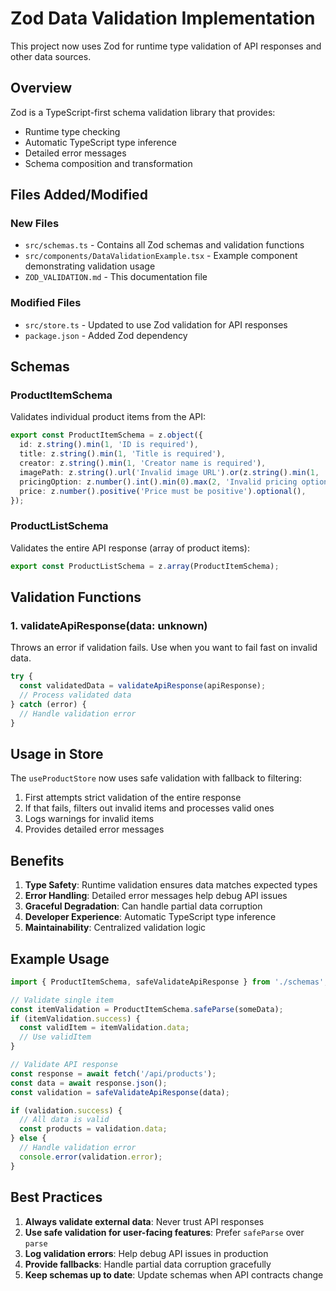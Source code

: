 # Zod Data Validation Implementation

This project now uses Zod for runtime type validation of API responses and other data sources.

## Overview

Zod is a TypeScript-first schema validation library that provides:

- Runtime type checking
- Automatic TypeScript type inference
- Detailed error messages
- Schema composition and transformation

## Files Added/Modified

### New Files

- `src/schemas.ts` - Contains all Zod schemas and validation functions
- `src/components/DataValidationExample.tsx` - Example component demonstrating validation usage
- `ZOD_VALIDATION.md` - This documentation file

### Modified Files

- `src/store.ts` - Updated to use Zod validation for API responses
- `package.json` - Added Zod dependency

## Schemas

### ProductItemSchema

Validates individual product items from the API:

```typescript
export const ProductItemSchema = z.object({
  id: z.string().min(1, 'ID is required'),
  title: z.string().min(1, 'Title is required'),
  creator: z.string().min(1, 'Creator name is required'),
  imagePath: z.string().url('Invalid image URL').or(z.string().min(1, 'Image path is required')),
  pricingOption: z.number().int().min(0).max(2, 'Invalid pricing option'),
  price: z.number().positive('Price must be positive').optional(),
});
```

### ProductListSchema

Validates the entire API response (array of product items):

```typescript
export const ProductListSchema = z.array(ProductItemSchema);
```

## Validation Functions

### 1. validateApiResponse(data: unknown)

Throws an error if validation fails. Use when you want to fail fast on invalid data.

```typescript
try {
  const validatedData = validateApiResponse(apiResponse);
  // Process validated data
} catch (error) {
  // Handle validation error
}
```

## Usage in Store

The `useProductStore` now uses safe validation with fallback to filtering:

1. First attempts strict validation of the entire response
2. If that fails, filters out invalid items and processes valid ones
3. Logs warnings for invalid items
4. Provides detailed error messages

## Benefits

1. **Type Safety**: Runtime validation ensures data matches expected types
2. **Error Handling**: Detailed error messages help debug API issues
3. **Graceful Degradation**: Can handle partial data corruption
4. **Developer Experience**: Automatic TypeScript type inference
5. **Maintainability**: Centralized validation logic

## Example Usage

```typescript
import { ProductItemSchema, safeValidateApiResponse } from './schemas';

// Validate single item
const itemValidation = ProductItemSchema.safeParse(someData);
if (itemValidation.success) {
  const validItem = itemValidation.data;
  // Use validItem
}

// Validate API response
const response = await fetch('/api/products');
const data = await response.json();
const validation = safeValidateApiResponse(data);

if (validation.success) {
  // All data is valid
  const products = validation.data;
} else {
  // Handle validation error
  console.error(validation.error);
}
```

## Best Practices

1. **Always validate external data**: Never trust API responses
2. **Use safe validation for user-facing features**: Prefer `safeParse` over `parse`
3. **Log validation errors**: Help debug API issues in production
4. **Provide fallbacks**: Handle partial data corruption gracefully
5. **Keep schemas up to date**: Update schemas when API contracts change
